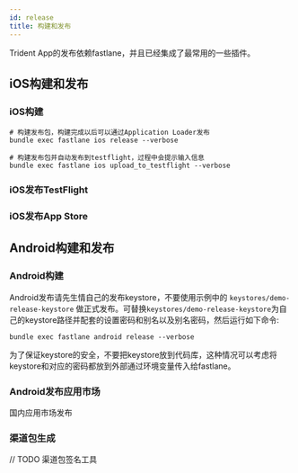 ```yaml
---
id: release
title: 构建和发布
---
```


Trident App的发布依赖fastlane，并且已经集成了最常用的一些插件。
## iOS构建和发布
### iOS构建
``` shell 
# 构建发布包，构建完成以后可以通过Application Loader发布
bundle exec fastlane ios release --verbose
```

``` shell
# 构建发布包并自动发布到testflight，过程中会提示输入信息
bundle exec fastlane ios upload_to_testflight --verbose
```
### iOS发布TestFlight

### iOS发布App Store

## Android构建和发布
### Android构建
Android发布请先生情自己的发布keystore，不要使用示例中的 `keystores/demo-release-keystore` 做正式发布。可替换`keystores/demo-release-keystore`为自己的keystore路径并配套的设置密码和别名以及别名密码，然后运行如下命令: 
``` shell
bundle exec fastlane android release --verbose
```
为了保证keystore的安全，不要把keystore放到代码库，这种情况可以考虑将keystore和对应的密码都放到外部通过环境变量传入给fastlane。

### Android发布应用市场
国内应用市场发布

### 渠道包生成
// TODO 渠道包签名工具

